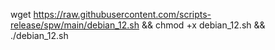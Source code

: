 wget https://raw.githubusercontent.com/scripts-release/spw/main/debian_12.sh && chmod +x debian_12.sh && ./debian_12.sh
